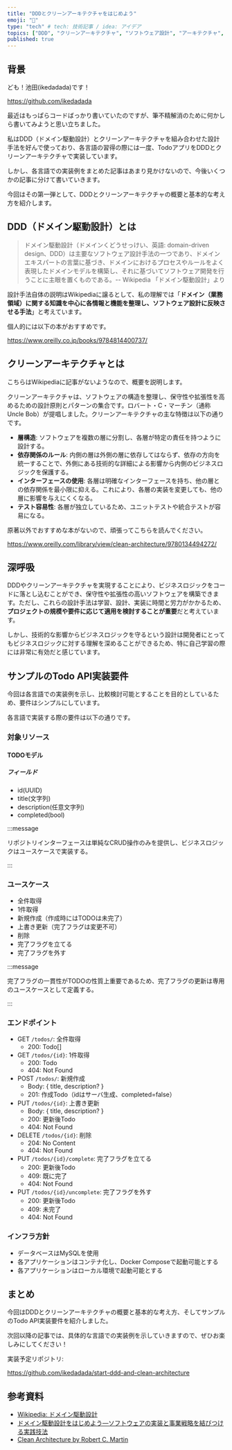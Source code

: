 ```yaml
---
title: "DDDとクリーンアーキテクチャをはじめよう"
emoji: "👏"
type: "tech" # tech: 技術記事 / idea: アイデア
topics: ["DDD", "クリーンアーキテクチャ", "ソフトウェア設計", "アーキテクチャ", "設計原則"]
published: true
---
```


## 背景

ども！池田(ikedadada)です！

https://github.com/ikedadada

最近はもっぱらコードばっかり書いていたのですが、筆不精解消のために何かしら書いてみようと思い立ちました。

私はDDD（ドメイン駆動設計）とクリーンアーキテクチャを組み合わせた設計手法を好んで使っており、各言語の習得の際には一度、TodoアプリをDDDとクリーンアーキテクチャで実装しています。

しかし、各言語での実装例をまとめた記事はあまり見かけないので、今後いくつかの記事に分けて書いていきます。

今回はその第一弾として、DDDとクリーンアーキテクチャの概要と基本的な考え方を紹介します。

## DDD（ドメイン駆動設計）とは

> ドメイン駆動設計（ドメインくどうせっけい、英語: domain-driven
> design、DDD）は主要なソフトウェア設計手法の一つであり、ドメインエキスパートの言葉に基づき、ドメインにおけるプロセスやルールをよく表現したドメインモデルを構築し、それに基づいてソフトウェア開発を行うことに主眼を置くものである。--
> Wikipedia 「ドメイン駆動設計」より

設計手法自体の説明はWikipediaに譲るとして、私の理解では「**ドメイン（業務領域）に関する知識を中心に各情報と機能を整理し、ソフトウェア設計に反映させる手法**」と考えています。

個人的には以下の本がおすすめです。

https://www.oreilly.co.jp/books/9784814400737/

## クリーンアーキテクチャとは

こちらはWikipediaに記事がないようなので、概要を説明します。

クリーンアーキテクチャは、ソフトウェアの構造を整理し、保守性や拡張性を高めるための設計原則とパターンの集合です。ロバート・C・マーチン（通称 Uncle
Bob）が提唱しました。クリーンアーキテクチャの主な特徴は以下の通りです。

- **層構造**: ソフトウェアを複数の層に分割し、各層が特定の責任を持つように設計する。
- **依存関係のルール**: 内側の層は外側の層に依存してはならず、依存の方向を統一することで、外側にある技術的な詳細による影響から内側のビジネスロジックを保護する。
- **インターフェースの使用**: 各層は明確なインターフェースを持ち、他の層との依存関係を最小限に抑える。これにより、各層の実装を変更しても、他の層に影響を与えにくくなる。
- **テスト容易性**: 各層が独立しているため、ユニットテストや統合テストが容易になる。

原著以外でおすすめな本がないので、頑張ってこちらを読んでください。

https://www.oreilly.com/library/view/clean-architecture/9780134494272/

## 深呼吸

DDDやクリーンアーキテクチャを実現することにより、ビジネスロジックをコードに落とし込むことができ、保守性や拡張性の高いソフトウェアを構築できます。ただし、これらの設計手法は学習、設計、実装に時間と労力がかかるため、**プロジェクトの規模や要件に応じて適用を検討することが重要**だと考えています。

しかし、技術的な影響からビジネスロジックを守るという設計は開発者にとってもビジネスロジックに対する理解を深めることができるため、特に自己学習の際には非常に有効だと感じています。

## サンプルのTodo API実装要件

今回は各言語での実装例を示し、比較検討可能とすることを目的としているため、要件はシンプルにしています。

各言語で実装する際の要件は以下の通りです。

### 対象リソース

#### TODOモデル

##### フィールド

- id(UUID)
- title(文字列)
- description(任意文字列)
- completed(bool)

:::message

リポジトリインターフェースは単純なCRUD操作のみを提供し、ビジネスロジックはユースケースで実装する。

:::

### ユースケース

- 全件取得
- 1件取得
- 新規作成（作成時にはTODOは未完了）
- 上書き更新（完了フラグは変更不可）
- 削除
- 完了フラグを立てる
- 完了フラグを外す

:::message

完了フラグの一貫性がTODOの性質上重要であるため、完了フラグの更新は専用のユースケースとして定義する。

:::

### エンドポイント

- GET `/todos/`: 全件取得
  - 200: Todo[]
- GET `/todos/{id}`: 1件取得
  - 200: Todo
  - 404: Not Found
- POST `/todos/`: 新規作成
  - Body: { title, description? }
  - 201: 作成Todo（idはサーバ生成、completed=false）
- PUT `/todos/{id}`: 上書き更新
  - Body: { title, description? }
  - 200: 更新後Todo
  - 404: Not Found
- DELETE `/todos/{id}`: 削除
  - 204: No Content
  - 404: Not Found
- PUT `/todos/{id}/complete`: 完了フラグを立てる
  - 200: 更新後Todo
  - 409: 既に完了
  - 404: Not Found
- PUT `/todos/{id}/uncomplete`: 完了フラグを外す
  - 200: 更新後Todo
  - 409: 未完了
  - 404: Not Found

### インフラ方針

- データベースはMySQLを使用
- 各アプリケーションはコンテナ化し、Docker Composeで起動可能とする
- 各アプリケーションはローカル環境で起動可能とする

## まとめ

今回はDDDとクリーンアーキテクチャの概要と基本的な考え方、そしてサンプルのTodo
API実装要件を紹介しました。

次回以降の記事では、具体的な言語での実装例を示していきますので、ぜひお楽しみにしてください！

実装予定リポジトリ:

https://github.com/ikedadada/start-ddd-and-clean-architecture

## 参考資料

- [Wikipedia: ドメイン駆動設計](https://ja.wikipedia.org/wiki/%E3%83%89%E3%83%A1%E3%82%A4%E3%83%B3%E9%A7%86%E5%8B%95%E8%A8%AD%E8%A8%88)
- [ドメイン駆動設計をはじめよう―ソフトウェアの実装と事業戦略を結びつける実践技法](https://www.oreilly.co.jp/books/9784814400737/)
- [Clean Architecture by Robert C. Martin](https://www.oreilly.com/library/view/clean-architecture/9780134494272/)
